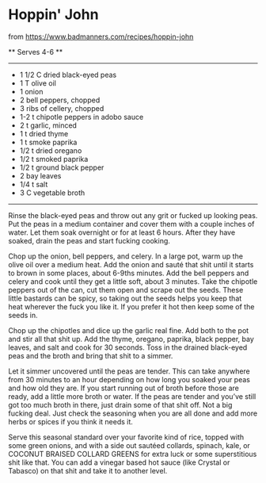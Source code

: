 # Hoppin' John

from https://www.badmanners.com/recipes/hoppin-john

** Serves 4-6 **

---

- 1 1/2 C dried black-eyed peas
- 1 T olive oil
- 1 onion
- 2 bell peppers, chopped
- 3 ribs of cellery, chopped
- 1-2 t chipotle peppers in adobo sauce
- 2 t garlic, minced
- 1 t dried thyme
- 1 t smoke paprika
- 1/2 t dried oregano
- 1/2 t smoked paprika
- 1/2 t ground black pepper
- 2 bay leaves
- 1/4 t salt
- 3 C vegetable broth

---

Rinse the black-eyed peas and throw out any grit or fucked up looking peas. Put
the peas in a medium container and cover them with a couple inches of water. Let
them soak overnight or for at least 6 hours. After they have soaked, drain the
peas and start fucking cooking.

Chop up the onion, bell peppers, and celery. In a large pot, warm up the olive
oil over a medium heat. Add the onion and sauté that shit until it starts to
brown in some places, about 6-9ths  minutes. Add the bell peppers and celery and
cook until they get a little soft, about 3 minutes. Take the chipotle peppers
out of the can, cut them open and scrape out the seeds. These little bastards
can be spicy, so taking out the seeds helps you keep that heat wherever the fuck
you like it. If you prefer it hot then keep some of the seeds in.

Chop up the chipotles and dice up the garlic real fine. Add both to the pot and
stir all that shit up. Add the thyme, oregano, paprika, black pepper, bay
leaves, and salt and cook for 30 seconds. Toss in the drained black-eyed peas
and the broth and bring that shit to a simmer.

Let it simmer uncovered until the peas are tender. This can take anywhere from
30 minutes to an hour depending on how long you soaked your peas and how old
they are. If you start running out of broth before those are ready, add a little
more broth or water. If the peas are tender and you’ve still got too much broth
in there, just drain some of that shit off. Not a big fucking deal. Just check
the seasoning when you are all done and add more herbs or spices if you think it
needs it.

Serve this seasonal standard over your favorite kind of rice, topped with some
green onions, and with a side out sautéed collards, spinach, kale, or COCONUT
BRAISED COLLARD GREENS for extra luck or some superstitious shit like that. You
can add a vinegar based hot sauce (like Crystal or Tabasco) on that shit and
take it to another level.
